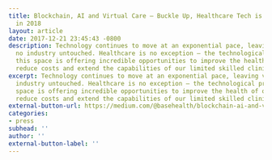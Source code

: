 ```yaml
---
title: Blockchain, AI and Virtual Care — Buckle Up, Healthcare Tech is Taking off
  in 2018
layout: article
date: 2017-12-21 23:45:43 -0800
description: Technology continues to move at an exponential pace, leaving virtually
  no industry untouched. Healthcare is no exception — the technological progress in
  this space is offering incredible opportunities to improve the health of our population,
  reduce costs and extend the capabilities of our limited skilled clinical resources.
excerpt: Technology continues to move at an exponential pace, leaving virtually no
  industry untouched. Healthcare is no exception — the technological progress in this
  space is offering incredible opportunities to improve the health of our population,
  reduce costs and extend the capabilities of our limited skilled clinical resources.
external-button-url: https://medium.com/@basehealth/blockchain-ai-and-virtual-care-buckle-up-healthcare-tech-is-taking-off-in-2018-8882af579e82
categories:
- press
subhead: ''
author: ''
external-button-label: ''
---
```

